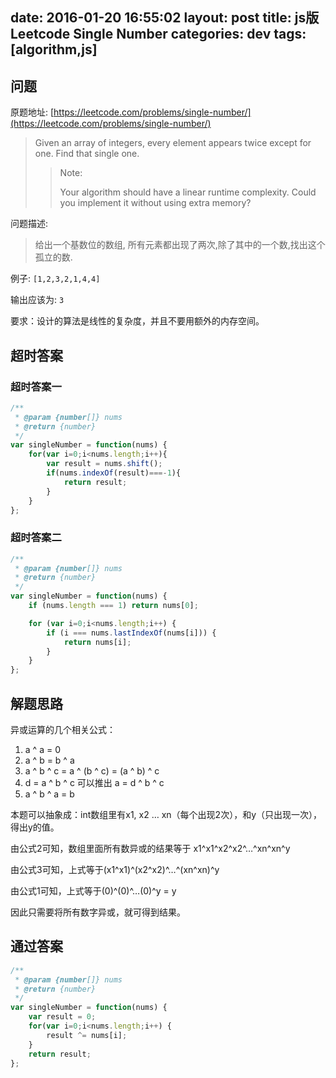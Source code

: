 date: 2016-01-20 16:55:02
layout: post
title: js版Leetcode Single Number
categories: dev
tags: [algorithm,js]
---

## 问题

原题地址: [https://leetcode.com/problems/single-number/](https://leetcode.com/problems/single-number/)

> Given an array of integers, every element appears twice except for one. Find that single one.
>
>> Note:
>>
>> Your algorithm should have a linear runtime complexity. Could you implement it without using extra memory?

<!-- more -->

问题描述:

> 给出一个基数位的数组, 所有元素都出现了两次,除了其中的一个数,找出这个孤立的数.


例子:  `[1,2,3,2,1,4,4]`

输出应该为: `3`

要求：设计的算法是线性的复杂度，并且不要用额外的内存空间。

## 超时答案

### 超时答案一

```js
/**
 * @param {number[]} nums
 * @return {number}
 */
var singleNumber = function(nums) {
    for(var i=0;i<nums.length;i++){
        var result = nums.shift();
        if(nums.indexOf(result)===-1){
            return result;
        }
    }
};
```

### 超时答案二

```js
/**
 * @param {number[]} nums
 * @return {number}
 */
var singleNumber = function(nums) {
    if (nums.length === 1) return nums[0];

    for (var i=0;i<nums.length;i++) {
        if (i === nums.lastIndexOf(nums[i])) {
            return nums[i];
        }
    }
};
```

## 解题思路

异或运算的几个相关公式：

1. a ^ a = 0
2. a ^ b = b ^ a
3. a ^ b ^ c = a ^ (b ^ c) = (a ^ b) ^ c
4. d = a ^ b ^ c 可以推出 a = d ^ b ^ c
5. a ^ b ^ a = b
 
本题可以抽象成：int数组里有x1, x2 … xn（每个出现2次），和y（只出现一次），得出y的值。

由公式2可知，数组里面所有数异或的结果等于 x1^x1^x2^x2^…^xn^xn^y

由公式3可知，上式等于(x1^x1)^(x2^x2)^…^(xn^xn)^y

由公式1可知，上式等于(0)^(0)^…(0)^y = y
 
因此只需要将所有数字异或，就可得到结果。

## 通过答案

```js
/**
 * @param {number[]} nums
 * @return {number}
 */
var singleNumber = function(nums) {
    var result = 0;
    for(var i=0;i<nums.length;i++) {
        result ^= nums[i];
    }
    return result;
};
```

